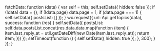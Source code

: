  fetchData: function (data) { var self = this; self.setData({ hidden: false }); if (!data) data = {}; if (!data.page) data.page = 1; if (data.page === 1) { self.setData({ postsList: [] }); } wx.request({ url: Api.getTopics(data), success: function (res) { self.setData({ postsList: self.data.postsList.concat(res.data.data.map(function (item) { item.last_reply_at = util.getDateDiff(new Date(item.last_reply_at)); return item; })) }); setTimeout(function () { self.setData({ hidden: true }); }, 300); } }); }
